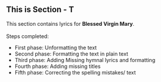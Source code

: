 ## This is Section - T<br>
This section contains lyrics for **Blessed Virgin Mary**.<br><br>
Steps completed:<br>
- First phase: Unformatting the text<br>
- Second phase: Formatting the text in plain text<br>
- Third phase: Adding Missing hymnal lyrics and formatting<br>
- Fourth phase: Adding missing titles<br>
- Fifth phase: Correcting the spelling mistakes/ text<br><br>